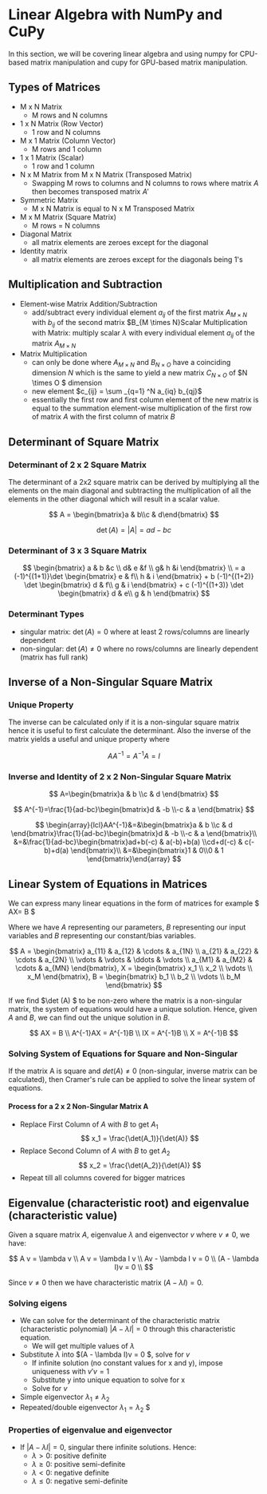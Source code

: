 # Linear Algebra with NumPy and CuPy

In this section, we will be covering linear algebra and using numpy for CPU-based matrix manipulation and cupy for GPU-based matrix manipulation.

## Types of Matrices

- M x N Matrix
    - M rows and N columns
- 1 x N Matrix (Row Vector)
    - 1 row and N columns
- M x 1 Matrix (Column Vector)
    - M rows and 1 column
- 1 x 1 Matrix (Scalar)
    - 1 row and 1 column
- N x M Matrix from M x N Matrix (Transposed Matrix)
    - Swapping M rows to columns and N columns to rows where matrix $A$ then becomes transposed matrix $A\prime$
- Symmetric Matrix
    - M x N Matrix is equal to N x M Transposed Matrix
- M x M Matrix (Square Matrix)
    - M rows = N columns
- Diagonal Matrix
    - all matrix elements are zeroes except for the diagonal
- Identity matrix
    - all matrix elements are zeroes except for the diagonals being 1's 

## Multiplication and Subtraction

- Element-wise Matrix Addition/Subtraction
    - add/subtract every individual element $a_{ij}$ of the first matrix $A_{M \times N}$ with $b_{ij}$ of the second matrix $B_{M \times N}Scalar Multiplication with Matrix: multiply scalar $\lambda$ with every individual element $a_{ij}$ of the matrix $A_{M \times N}$
- Matrix Multiplication
    - can only be done where $A_{M \times N}$ and $B_{N \times O}$ have a coinciding dimension $N$ which is the same to yield a new matrix $C_{N \times O}$ of $N \times O $ dimension
    - new element $c_{ij} = \sum _{q=1} ^N a_{iq} b_{qj}$
    - essentially the first row and first column element of the new matrix is equal to the summation element-wise multiplication of the first row of matrix $A$ with the first column of matrix $B$

## Determinant of Square Matrix

### Determinant of 2 x 2 Square Matrix
The determinant of a 2x2 square matrix can be derived by multiplying all the elements on the main diagonal and subtracting the multiplication of all the elements in the other diagonal which will result in a scalar value.

$$ A = \begin{bmatrix}a & b\\c & d\end{bmatrix} $$

$$\det(A) = | A | =  ad - bc $$

### Determinant of 3 x 3 Square Matrix

$$ \begin{bmatrix} a & b &c \\ d& e &f \\ g& h &i \end{bmatrix} \\
= a (-1)^{(1+1)}\det \begin{bmatrix} e & f\\ h & i \end{bmatrix} + b (-1)^{(1+2)} \det \begin{bmatrix} d & f\\ g & i \end{bmatrix} + c (-1)^{(1+3)} \det \begin{bmatrix} d & e\\ g & h \end{bmatrix} $$

### Determinant Types
* singular matrix: $\det(A) = 0$ where at least 2 rows/columns are linearly dependent
* non-singular: $\det(A) \neq 0$ where no rows/columns are linearly dependent (matrix has full rank)

## Inverse of a Non-Singular Square Matrix

### Unique Property

The inverse can be calculated only if it is a non-singular square matrix hence it is useful to first calculate the determinant. Also the inverse of the matrix yields a useful and unique property where

$$ AA^{-1} = A^{-1}A = I $$

### Inverse and Identity of 2 x 2 Non-Singular Square Matrix

$$ A=\begin{bmatrix}a & b \\c & d \end{bmatrix} $$ 

$$ A^{-1}=\frac{1}{ad-bc}\begin{bmatrix}d & -b \\-c & a \end{bmatrix} $$

$$ \begin{array}{lcl}AA^{-1}&=&\begin{bmatrix}a & b \\c & d \end{bmatrix}\frac{1}{ad-bc}\begin{bmatrix}d & -b \\-c & a \end{bmatrix}\\ &=&\frac{1}{ad-bc}\begin{bmatrix}ad+b(-c) & a(-b)+b(a) \\cd+d(-c) & c(-b)+d(a) \end{bmatrix}\\ &=&\begin{bmatrix}1 & 0\\0 & 1 \end{bmatrix}\end{array} $$

## Linear System of Equations in Matrices

We can express many linear equations in the form of matrices for example $ AX= B $

Where we have $A$ representing our parameters, $B$ representing our input variables and $B$ representing our constant/bias variables.

$$
A = \begin{bmatrix} a_{11} & a_{12} & \cdots & a_{1N} \\ a_{21} & a_{22} & \cdots & a_{2N} \\ \vdots & \vdots & \ddots & \vdots \\ a_{M1} & a_{M2} & \cdots & a_{MN} \end{bmatrix}, X = \begin{bmatrix} x_1 \\ x_2 \\ \vdots \\ x_M \end{bmatrix}, B = \begin{bmatrix} b_1 \\ b_2 \\ \vdots \\ b_M \end{bmatrix}
$$

If we find $\det (A) $ to be non-zero where the matrix is a non-singular matrix, the system of equations would have a unique solution. Hence, given $A$ and $B$, we can find out the unique solution in $B$.

$$ 
AX = B \\
A^{-1}AX = A^{-1}B \\
IX = A^{-1}B \\
X = A^{-1}B
$$

### Solving System of Equations for Square and Non-Singular

If the matrix A is square and $det(A) \neq 0$ (non-singular, inverse matrix can be calculated), then Cramer's rule can be applied to solve the linear system of equations.

#### Process for a 2 x 2 Non-Singular Matrix A
- Replace First Column of $A$ with $B$ to get $A_1$
$$ x_1 = \frac{\det(A_1)}{\det(A)} $$
- Replace Second Column of $A$ with $B$ to get $A_2$
$$ x_2 = \frac{\det(A_2)}{\det(A)} $$
- Repeat till all columns covered for bigger matrices

## Eigenvalue (characteristic root) and eigenvalue (characteristic value)

Given a square matrix $A$, eigenvalue $\lambda$ and eigenvector $v$ where $v \neq 0$, we have:

$$
A v = \lambda v \\
A v = \lambda I v \\
Av - \lambda I v = 0 \\
(A - \lambda I)v = 0 \\
$$

Since  $v \neq 0$ then we have characteristic matrix $(A - \lambda I) = 0$.

### Solving eigens
- We can solve for the determinant of the characteristic matrix (characteristic polynomial) $|A - \lambda I| = 0$ through this characteristic equation.
    - We will get multiple values of $\lambda$
- Substitute $\lambda$ into $(A - \lambda I)v = 0 $, solve for $v$
    - If infinite solution (no constant values for x and y), impose uniqueness with $v\prime v  = 1$
    - Substitute y into unique equation to solve for x
    - Solve for $v$
- Simple eigenvector $\lambda _1 \neq \lambda _2$ 
- Repeated/double eigenvector $\lambda _1 = \lambda _2$ $

### Properties of eigenvalue and eigenvector
- If $|A - \lambda I| = 0$, singular there infinite solutions. Hence:
    - $\lambda \gt 0$: positive definite
    - $\lambda \ge 0$: positive semi-definite
    - $\lambda \lt 0$: negative definite
    - $\lambda \le 0$: negative semi-definite
